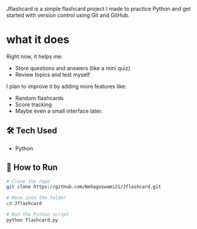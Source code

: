 Jflashcard is a simple flashcard project I made to practice Python and get started with version control using Git and GitHub.
# what it does
Right now, it helps me:
- Store questions and answers (like a mini quiz)
- Review topics and test myself

I plan to improve it by adding more features like:
- Random flashcards
- Score tracking
- Maybe even a small interface later.
## 🛠 Tech Used

- Python

## 🚀 How to Run

```bash
# Clone the repo
git clone https://github.com/Nehagoswami21/Jflashcard.git

# Move into the folder
cd Jflashcard

# Run the Python script
python flashcard.py
